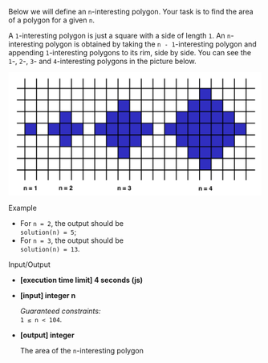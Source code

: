 
Below we will define an  `n`-interesting polygon. Your task is to find the area of a polygon for a given  `n`.

A  `1`-interesting polygon is just a square with a side of length  `1`. An  `n`-interesting polygon is obtained by taking the  `n - 1`-interesting polygon and appending  `1`-interesting polygons to its rim, side by side. You can see the  `1`-,  `2`-,  `3`- and  `4`-interesting polygons in the picture below.

![image shape area](assets/shape_area.png)

Example

-   For  `n = 2`, the output should be  
    `solution(n) = 5`;
-   For  `n = 3`, the output should be  
    `solution(n) = 13`.

Input/Output

-   **[execution time limit] 4 seconds (js)**
    
-   **[input] integer n**
    
    _Guaranteed constraints:_  
    `1 ≤ n < 104`.
    
-   **[output] integer**
    
    The area of the  `n`-interesting polygon